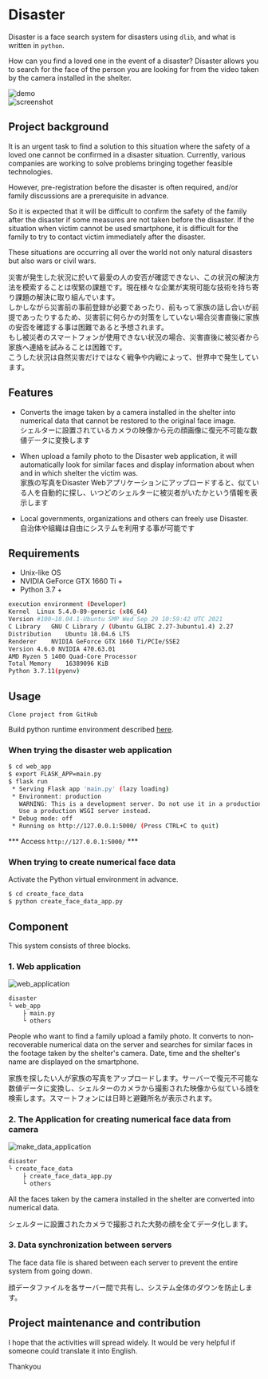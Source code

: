 # Disaster
Disaster is a face search system for disasters using `dlib`, and what is written in `python`.  

How can you find a loved one in the event of a disaster? Disaster allows you to search for the face of the person you are looking for from the video taken by the camera installed in the shelter.  

![demo](https://user-images.githubusercontent.com/93259837/139436058-758f8c10-1dd2-4e67-ad23-5a9f6b2dbd7a.gif)  
![screenshot](https://user-images.githubusercontent.com/93259837/139792630-06f66eef-2b41-4bbf-8c00-6c57ac811974.png)

## Project background
It is an urgent task to find a solution to this situation where the safety of a loved one cannot be confirmed in a disaster situation. 
Currently, various companies are working to solve problems bringing together feasible technologies. 

However, pre-registration before the disaster is often required, and/or family discussions are a prerequisite in advance. 

So it is expected that it will be difficult to confirm the safety of the family after the disaster if some measures are not taken before the disaster. 
If the situation when victim cannot be used smartphone, it is difficult for the family to try to contact victim immediately after the disaster. 

These situations are occurring all over the world not only natural disasters but also wars or civil wars.  

災害が発生した状況に於いて最愛の人の安否が確認できない、この状況の解決方法を模索することは喫緊の課題です。現在様々な企業が実現可能な技術を持ち寄り課題の解決に取り組んでいます。  
しかしながら災害前の事前登録が必要であったり、前もって家族の話し合いが前提であったりするため、災害前に何らかの対策をしていない場合災害直後に家族の安否を確認する事は困難であると予想されます。  
もし被災者のスマートフォンが使用できない状況の場合、災害直後に被災者から家族へ連絡を試みることは困難です。  
こうした状況は自然災害だけではなく戦争や内戦によって、世界中で発生しています。


## Features
  * Converts the image taken by a camera installed in the shelter into numerical data that cannot be restored to the original face image.  
  シェルターに設置されているカメラの映像から元の顔画像に復元不可能な数値データに変換します  

* When upload a family photo to the Disaster web application, it will automatically look for similar faces and display information about when and in which shelter the victim was.  
家族の写真をDisaster Webアプリケーションにアップロードすると、似ている人を自動的に探し、いつどのシェルターに被災者がいたかという情報を表示します  

* Local governments, organizations and others can freely use Disaster.  
自治体や組織は自由にシステムを利用する事が可能です  

## Requirements
* Unix-like OS
* NVIDIA GeForce GTX 1660 Ti +
* Python 3.7 +
```bash
execution environment (Developer)
Kernel	Linux 5.4.0-89-generic (x86_64)
Version	#100~18.04.1-Ubuntu SMP Wed Sep 29 10:59:42 UTC 2021
C Library	GNU C Library / (Ubuntu GLIBC 2.27-3ubuntu1.4) 2.27
Distribution	Ubuntu 18.04.6 LTS
Renderer	NVIDIA GeForce GTX 1660 Ti/PCIe/SSE2
Version	4.6.0 NVIDIA 470.63.01
AMD Ryzen 5 1400 Quad-Core Processor
Total Memory	16389096 KiB
Python 3.7.11(pyenv)
```
  
## Usage  
```
Clone project from GitHub
```
Build python runtime environment described <a href="doc/Build_python_runtime_environment.md">here</a>.

### When trying the disaster web application
```bash
$ cd web_app
$ export FLASK_APP=main.py
$ flask run
 * Serving Flask app 'main.py' (lazy loading)
 * Environment: production
   WARNING: This is a development server. Do not use it in a production deployment.
   Use a production WSGI server instead.
 * Debug mode: off
 * Running on http://127.0.0.1:5000/ (Press CTRL+C to quit)
```
*** Access `http://127.0.0.1:5000/` ***

### When trying to create numerical face data
Activate the Python virtual environment in advance.
```bash
$ cd create_face_data
$ python create_face_data_app.py 
```

## Component
This system consists of three blocks.
### 1. Web application  
![web_application](https://user-images.githubusercontent.com/93259837/139513838-3e22fb8e-f9b7-4c88-aa7c-2ec4aa72cdd4.png)  
```bash
disaster
└ web_app
    ├ main.py
    └ others
```
People who want to find a family upload a family photo. It converts to non-recoverable numerical data on the server and searches for similar faces in the footage taken by the shelter's camera. Date, time and the shelter's name are displayed on the smartphone.  

家族を探したい人が家族の写真をアップロードします。サーバーで復元不可能な数値データに変換し、シェルターのカメラから撮影された映像から似ている顔を検索します。スマートフォンには日時と避難所名が表示されます。  

### 2. The Application for creating numerical face data from camera
![make_data_application](https://user-images.githubusercontent.com/93259837/139513900-7dd066a4-5295-4ae6-aa49-d3e6feb01cd6.png)  
```bash
disaster
└ create_face_data
    ├ create_face_data_app.py
    └ others
```
All the faces taken by the camera installed in the shelter are converted into numerical data.  

シェルターに設置されたカメラで撮影された大勢の顔を全てデータ化します。  

### 3. Data synchronization between servers
The face data file is shared between each server to prevent the entire system from going down.  

顔データファイルを各サーバー間で共有し、システム全体のダウンを防止します。  

## Project maintenance and contribution
I hope that the activities will spread widely. It would be very helpful if someone could translate it into English. 

Thankyou

